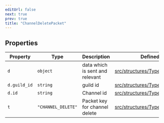 ```yaml
---
editUrl: false
next: true
prev: true
title: "ChannelDeletePacket"
---
```


## Properties

| Property | Type | Description | Defined in |
| ------ | ------ | ------ | ------ |
| `d` | `object` | data which is sent and relevant | [src/structures/Types/Utils.ts:482](https://github.com/appujet/lavalink-client/blob/4880e032861893b27e80b7c2d6c36639afbb3479/src/structures/Types/Utils.ts#L482) |
| `d.guild_id` | `string` | guild id | [src/structures/Types/Utils.ts:484](https://github.com/appujet/lavalink-client/blob/4880e032861893b27e80b7c2d6c36639afbb3479/src/structures/Types/Utils.ts#L484) |
| `d.id` | `string` | Channel id | [src/structures/Types/Utils.ts:486](https://github.com/appujet/lavalink-client/blob/4880e032861893b27e80b7c2d6c36639afbb3479/src/structures/Types/Utils.ts#L486) |
| `t` | `"CHANNEL_DELETE"` | Packet key for channel delete | [src/structures/Types/Utils.ts:480](https://github.com/appujet/lavalink-client/blob/4880e032861893b27e80b7c2d6c36639afbb3479/src/structures/Types/Utils.ts#L480) |
